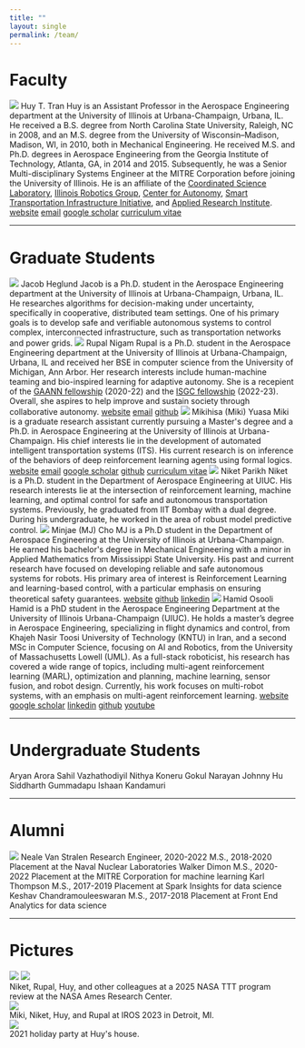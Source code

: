 ```yaml
---
title: ""
layout: single
permalink: /team/
---
```


# Faculty

<figure-team>
    <img src="{{ site.url }}{{ site.baseurl }}/assets/images/team/huy.jpg">
    <figcaption-team>
        <span class="name">Huy T. Tran</span>
        <span class="info">
            Huy is an Assistant Professor in the Aerospace Engineering department at the University of Illinois at Urbana-Champaign, Urbana, IL. He received a B.S. degree from North Carolina State University, Raleigh, NC in 2008, and an M.S. degree from the University of Wisconsin–Madison, Madison, WI, in 2010, both in Mechanical Engineering. He received M.S. and Ph.D. degrees in Aerospace Engineering from the Georgia Institute of Technology, Atlanta, GA, in 2014 and 2015. Subsequently, he was a Senior Multi-disciplinary Systems Engineer at the MITRE Corporation before joining the University of Illinois. He is an affiliate of the <a href="https://csl.illinois.edu/">Coordinated Science Laboratory</a>, <a href="https://robotics.illinois.edu/">Illinois Robotics Group</a>, <a href="https://autonomy.illinois.edu">Center for Autonomy</a>, <a href="https://stii.illinois.edu/">Smart Transportation Infrastructure Initiative</a>, and <a href="https://appliedresearch.illinois.edu/">Applied Research Institute</a>.
        </span>
        <!-- remove logos if not needed -->
        <span class="logo"><i class="fas fa-fw fa-link"></i> <a href="http://huytrtran.github.io">website</a></span>
        <span class="logo"><i class="fas fa-fw fa-envelope-square"></i> <a href="mailto:huytran1@illinois.edu">email</a></span>
        <span class="logo"><i class="fa fa-graduation-cap"></i> <a href="https://scholar.google.com/citations?user=TgaPukcAAAAJ&hl=en">google scholar</a></span>
        <!-- <span class="logo"><i class="fab fa-fw fa-github"></i> <a href="https://github.com/huytrtran">GitHub</a></span> -->
        <span class="logo"><i class="fas fa-fw fa-file-alt"></i> <a href="{{ site.url }}{{ site.baseurl }}/assets/pdfs/huy-cv.pdf">curriculum vitae</a></span>
    </figcaption-team>
</figure-team>

---

# Graduate Students

<figure-team>
    <img src="{{ site.url }}{{ site.baseurl }}/assets/images/team/jacob.jpg">
    <figcaption-team>
        <span class="name">Jacob Heglund</span>
        <span class="info">
            Jacob is a Ph.D. student in the Aerospace Engineering department at the University of Illinois at Urbana-Champaign, Urbana, IL. He researches algorithms for decision-making under uncertainty, specifically in cooperative, distributed team settings. One of his primary goals is to develop safe and verifiable autonomous systems to control complex, interconnected infrastructure, such as transportation networks and power grids.
        </span>
    </figcaption-team>
</figure-team>

<figure-team>
    <img src="{{ site.url }}{{ site.baseurl }}/assets/images/team/rupal.jpg">
    <figcaption-team>
        <span class="name">Rupal Nigam</span>
        <span class="info">
            Rupal is a Ph.D. student in the Aerospace Engineering department at the University of Illinois at Urbana-Champaign, Urbana, IL and received her BSE in computer science from the University of Michigan, Ann Arbor. Her research interests include human-machine teaming and bio-inspired learning for adaptive autonomy. She is a recepient of the <a href="https://www2.ed.gov/programs/gaann/index.html">GAANN fellowship</a> (2020-22) and the <a href="https://isgc.aerospace.illinois.edu/fellowship-information/">ISGC fellowship</a> (2022-23). Overall, she aspires to help improve and sustain society through collaborative autonomy.
        </span>
        <span class="logo"><i class="fas fa-fw fa-link"></i> <a href="www.rupalnigam.com">website</a></span>
        <span class="logo"><i class="fas fa-fw fa-envelope-square"></i> <a href="mailto:rupaln2@illinois.edu">email</a></span>
        <span class="logo"><i class="fab fa-fw fa-github"></i> <a href="https://github.com/apurl1">github</a></span>
    </figcaption-team>
</figure-team>

<figure-team>
    <img src="{{ site.url }}{{ site.baseurl }}/assets/images/team/miki.jpg">
    <figcaption-team>
        <span class="name">Mikihisa (Miki) Yuasa</span>
        <span class="info">
            Miki is a graduate research assistant currently pursuing a Master's degree and a Ph.D. in Aerospace Engineering at the University of Illinois at Urbana-Champaign. His chief interests lie in the development of automated intelligent transportation systems (ITS). His current research is on inference of the behaviors of deep reinforcement learning agents using formal logics.
        </span>
        <!-- remove logos if not needed -->
        <span class="logo"><i class="fas fa-fw fa-link"></i> <a href="https://miki-yuasa.github.io/">website</a></span>
        <span class="logo"><i class="fas fa-fw fa-envelope-square"></i> <a href="mailto:myuasa2@illinois.edu">email</a></span>
        <span class="logo"><i class="fa fa-graduation-cap"></i> <a href="https://scholar.google.com/citations?user=NiRKTWkAAAAJ&hl=en">google scholar</a></span>
        <span class="logo"><i class="fab fa-fw fa-github"></i> <a href="https://github.com/miki-yuasa">github</a></span>
        <span class="logo"><i class="fas fa-fw fa-file-alt"></i> <a href="https://miki-yuasa.github.io/CV_Mikihisa_Yuasa.pdf">curriculum vitae</a></span>
    </figcaption-team>
</figure-team>

<figure-team>
    <img src="{{ site.url }}{{ site.baseurl }}/assets/images/team/niket.png">
    <figcaption-team>
        <span class="name">Niket Parikh</span>
        <span class="info">
            Niket is a Ph.D. student in the Department of Aerospace Engineering at UIUC. His research interests lie at the intersection of reinforcement learning, machine learning, and optimal control for safe and autonomous transportation systems. Previously, he graduated from IIT Bombay with a dual degree. During his undergraduate, he worked in the area of robust model predictive control.
        </span>
    </figcaption-team>
</figure-team>

<figure-team>
    <img src="{{ site.url }}{{ site.baseurl }}/assets/images/team/minjae.jpg">
    <figcaption-team>
        <span class="name">Minjae (MJ) Cho</span>
        <span class="info">
            MJ is a Ph.D student in the Department of Aerospace Engineering at the University of Illinois at Urbana-Champaign. He earned his bachelor's degree in Mechanical Engineering with a minor in Applied Mathematics from Mississippi State University. His past and current research have focused on developing reliable and safe autonomous systems for robots. His primary area of interest is Reinforcement Learning and learning-based control, with a particular emphasis on ensuring theoretical safety guarantees.
        </span>
        <!-- remove logos if not needed -->
        <span class="logo"><i class="fas fa-fw fa-link"></i> <a href="https://sites.google.com/view/mj-academics/about-myself?authuser=0">website</a></span>
        <span class="logo"><i class="fab fa-fw fa-github"></i> <a href="https://github.com/Mgineer117">github</a></span>
        <span class="logo"><i class="fab fa-fw fa-linkedin"></i> <a href="https://www.linkedin.com/in/minjae-cho-407b9a224/">linkedin</a></span>
    </figcaption-team>
</figure-team>

<figure-team>
    <img src="{{ site.url }}{{ site.baseurl }}/assets/images/team/hamid-close.jpg">
    <figcaption-team>
        <span class="name">Hamid Osooli</span>
        <span class="info">
            Hamid is a PhD student in the Aerospace Engineering Department at the University of Illinois Urbana-Champaign (UIUC). He holds a master’s degree in Aerospace Engineering, specializing in flight dynamics and control, from Khajeh Nasir Toosi University of Technology (KNTU) in Iran, and a second MSc in Computer Science, focusing on AI and Robotics, from the University of Massachusetts Lowell (UML). As a full-stack roboticist, his research has covered a wide range of topics, including multi-agent reinforcement learning (MARL), optimization and planning, machine learning, sensor fusion, and robot design. Currently, his work focuses on multi-robot systems, with an emphasis on multi-agent reinforcement learning.
        </span>
        <span class="logo"><i class="fas fa-fw fa-link"></i> <a href="https://hamidosooli.github.io">website</a></span>
        <span class="logo"><i class="fa fa-graduation-cap"></i> <a href="https://scholar.google.com/citations?user=rsbS_tsAAAAJ">google scholar</a></span>
        <span class="logo"><i class="fab fa-fw fa-linkedin"></i> <a href="https://www.linkedin.com/in/hamid-osooli-a53b9954">linkedin</a></span>
        <span class="logo"><i class="fab fa-fw fa-github"></i> <a href="https://github.com/miki-yuasa">github</a></span>
        <span class="logo"><i class="fab fa-fw fa-youtube"></i> <a href="https://www.youtube.com/channel/UC5iIBR1xuRwuiYDC4rora5g">youtube</a></span>
    </figcaption-team>
</figure-team>

---

# Undergraduate Students

<nofigure-ugrad>
    <caption-ugrad>
        <span class="name">Aryan Arora</span>
    </caption-ugrad>
</nofigure-ugrad>

<nofigure-ugrad>
    <caption-ugrad>
        <span class="name">Sahil Vazhathodiyil</span>
    </caption-ugrad>
</nofigure-ugrad>

<nofigure-ugrad>
    <caption-ugrad>
        <span class="name">Nithya Koneru</span>
    </caption-ugrad>
</nofigure-ugrad>

<nofigure-ugrad>
    <caption-ugrad>
        <span class="name">Gokul Narayan</span>
    </caption-ugrad>
</nofigure-ugrad>

<nofigure-ugrad>
    <caption-ugrad>
        <span class="name">Johnny Hu</span>
    </caption-ugrad>
</nofigure-ugrad>

<nofigure-ugrad>
    <caption-ugrad>
        <span class="name">Siddharth Gummadapu</span>
    </caption-ugrad>
</nofigure-ugrad>

<nofigure-ugrad>
    <caption-ugrad>
        <span class="name">Ishaan Kandamuri</span>
    </caption-ugrad>
</nofigure-ugrad>

---

# Alumni

<figure-team>
    <img src="{{ site.url }}{{ site.baseurl }}/assets/images/team/neale.png">
    <figcaption-team>
        <span class="name">Neale Van Stralen</span>
        <span class="info">
            Research Engineer, 2020-2022
        </span>
        <span class="info">
            M.S., 2018-2020
        </span>
        <span class="info">
            Placement at the Naval Nuclear Laboratories
        </span>
    </figcaption-team>
</figure-team>

<figure-team>
    <!-- <img src="{{ site.url }}{{ site.baseurl }}/assets/images/niket.png"> -->
    <figcaption-team>
        <span class="name">Walker Dimon</span>
        <span class="info">
            M.S., 2020-2022
        </span>
        <span class="info">
            Placement at the MITRE Corporation for machine learning
        </span>
    </figcaption-team>
</figure-team>

<figure-team>
    <!-- <img src="{{ site.url }}{{ site.baseurl }}/assets/images/niket.png"> -->
    <figcaption-team>
        <span class="name">Karl Thompson</span>
        <span class="info">
            M.S., 2017-2019
        </span>
        <span class="info">
            Placement at Spark Insights for data science
        </span>
    </figcaption-team>
</figure-team>

<figure-team>
    <!-- <img src="{{ site.url }}{{ site.baseurl }}/assets/images/niket.png"> -->
    <figcaption-team>
        <span class="name">Keshav Chandramouleeswaran</span>
        <span class="info">
            M.S., 2017-2018
        </span>
        <span class="info">
            Placement at Front End Analytics for data science
        </span>
    </figcaption-team>
</figure-team>

---

# Pictures

<figure-full-caption>
    <a href="{{ site.url }}{{ site.baseurl }}/assets/images/team/2025-ames.png"><img src="{{ site.url }}{{ site.baseurl }}/assets/images/team/2025-ames.png"></a>
	<a href="{{ site.url }}{{ site.baseurl }}/assets/images/team/2025-nra.jpg"><img src="{{ site.url }}{{ site.baseurl }}/assets/images/team/2025-nra.jpg"></a>
	<figcaption>Niket, Rupal, Huy, and other colleagues at a 2025 NASA TTT program review at the NASA Ames Research Center.</figcaption>
</figure-full-caption>

<figure-full-caption>
	<a href="{{ site.url }}{{ site.baseurl }}/assets/images/team/2023-iros.jpg"><img src="{{ site.url }}{{ site.baseurl }}/assets/images/team/2023-iros.jpg"></a>
	<figcaption>Miki, Niket, Huy, and Rupal at IROS 2023 in Detroit, MI.</figcaption>
</figure-full-caption>

<figure-full-caption>
	<a href="{{ site.url }}{{ site.baseurl }}/assets/images/team/2021-holiday.jpg"><img src="{{ site.url }}{{ site.baseurl }}/assets/images/team/2021-holiday.jpg"></a>
	<figcaption>2021 holiday party at Huy's house.</figcaption>
</figure-full-caption>
